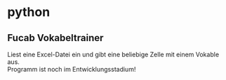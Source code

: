 # python
## Fucab Vokabeltrainer 
Liest eine Excel-Datei ein und gibt eine beliebige Zelle mit einem Vokable aus.<br>
Programm ist noch im Entwicklungsstadium!
